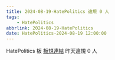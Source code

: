 ```yaml
---
title: 2024-08-19-HatePolitics 違規 0 人
tags:
    - HatePolitics
abbrlink: 2024-08-19-HatePolitics
date: HatePolitics-2024-08-19 12:00:00
---
```

HatePolitics 板 [板規連結](https://www.ptt.cc/bbs/HatePolitics/M.1617115262.A.D60.html)
昨天違規 0 人
